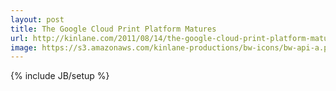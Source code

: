 ```yaml
---
layout: post
title: The Google Cloud Print Platform Matures
url: http://kinlane.com/2011/08/14/the-google-cloud-print-platform-matures/
image: https://s3.amazonaws.com/kinlane-productions/bw-icons/bw-api-a.png
---
```

{% include JB/setup %}

